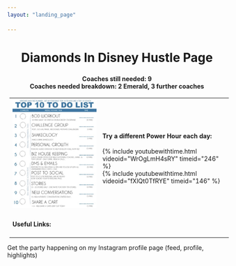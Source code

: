 ```yaml
---
layout: "landing_page"

---
```


<center>
<h1>
Diamonds In Disney Hustle Page
</h1>
<h3>
<p id="countdown"></p>
</h3>
<h4>
Coaches still needed:  9<br />
Coaches needed breakdown:  2 Emerald, 3 further coaches<br />
</h4>
</center>

<table width="1000" style="margin: 5px 5px 5px 5px;">
<tr>
<td>
<img src="/i/beachbody/topten.jpg">
</td>
<td>
<h4>Try a different Power Hour each day:</h4>
{% include youtubewithtime.html videoid="WrOgLmH4sRY" timeid="246" %}
<br />
{% include youtubewithtime.html videoid="fXlQt0TfRYE" timeid="146" %}
</td>
</tr>
<tr>
<td>
<h4>Useful Links:</h4>
</td>
<td>

</td>
</tr>
</table>

Get the party happening on my Instagram profile page (feed, profile, highlights)



<!-- Display the countdown timer in an element -->


<script>
// Set the date we're counting down to
var countDownDate = new Date("Jun 9, 2021 23:55:00").getTime();

// Update the count down every 1 second
var x = setInterval(function() {

  // Get todays date and time
  var now = new Date().getTime();

  // Find the distance between now and the count down date
  var distance = countDownDate - now;

  // Time calculations for days, hours, minutes and seconds
  var days = Math.floor(distance / (1000 * 60 * 60 * 24));
  var hours = Math.floor((distance % (1000 * 60 * 60 * 24)) / (1000 * 60 * 60));
  var minutes = Math.floor((distance % (1000 * 60 * 60)) / (1000 * 60));
  var seconds = Math.floor((distance % (1000 * 60)) / 1000);

  // Display the result in the element with id="countdown"
  document.getElementById("countdown").innerHTML = days + " days " + hours + "h " + minutes + "m " + seconds + "s";

  // If the count down is finished, write some text 
  if (distance < 0) {
    clearInterval(x);
    document.getElementById("countdown").innerHTML = "IT'S HAPPENING!";
  }
}, 1000);
</script>
